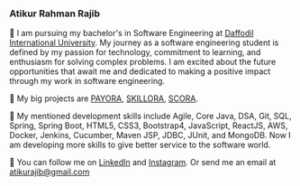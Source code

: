 ### Atikur Rahman Rajib

🏫   I am pursuing my bachelor's in Software Engineering at [Daffodil International University](https://daffodilvarsity.edu.bd/). My journey as a software engineering student is defined by my passion for technology, commitment to learning, and enthusiasm for solving complex problems. I am excited about the future opportunities that await me and dedicated to making a positive impact through my work in software engineering.

🚀   My big projects are [PAYORA](https://atikurajib.github.io/dashboard/), [SKILLORA](https://atikurajib.github.io/dashboard/), [SCORA](https://atikurajib.github.io/dashboard/).

🌱   My mentioned development skills include Agile, Core Java, DSA, Git, SQL, Spring, Spring Boot, HTML5, CSS3, Bootstrap4, JavaScript, ReactJS, AWS, Docker, Jenkins, Cucumber, Maven JSP, JDBC, JUnit, and MongoDB. Now I am developing more skills to give better service to the software world.

🐢   You can follow me on [LinkedIn](https://www.linkedin.com/in/atikurajib) and [Instagram](https://www.instagram.com/atikurajib). Or send me an email at atikurajib@gmail.com






